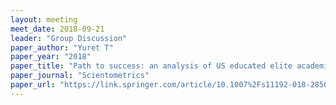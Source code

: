 ```yaml
---
layout: meeting
meet_date: 2018-09-21
leader: "Group Discussion"
paper_author: "Yuret T"
paper_year: "2018"
paper_title: "Path to success: an analysis of US educated elite academics in the United States"
paper_journal: "Scientometrics"
paper_url: "https://link.springer.com/article/10.1007%2Fs11192-018-2850-3"
---
```

